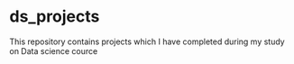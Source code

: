 # ds_projects

This repository contains projects which I have completed during my study on Data science cource
